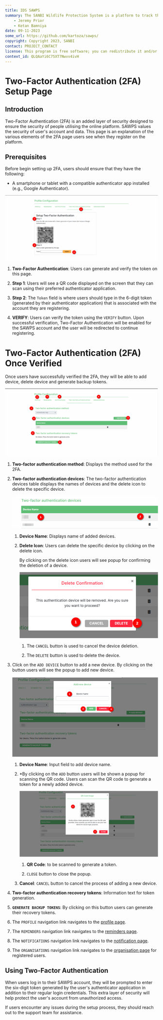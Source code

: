 ```yaml
---
title: IDS SAWPS
summary: The SANBI Wildlife Protection System is a platform to track the population levels of endangered wildlife.
    - Jeremy Prior
    - Ketan Bamniya
date: 09-11-2023
some_url: https://github.com/kartoza/sawps/
copyright: Copyright 2023, SANBI
contact: PROJECT_CONTACT
license: This program is free software; you can redistribute it and/or modify it under the terms of the GNU Affero General Public License as published by the Free Software Foundation; either version 3 of the License, or (at your option) any later version.
context_id: QLQAaYi6C75XT7Nwvv4ivH
---
```


# Two-Factor Authentication (2FA) Setup Page

## Introduction

Two-Factor Authentication (2FA) is an added layer of security designed to ensure the security of people utilising the online platform. SAWPS values the security of user's account and data. This page is an explanation of the various elements of the 2FA page users see when they register on the platform.

## Prerequisites

Before begin setting up 2FA, users should ensure that they have the following:

* A smartphone or tablet with a compatible authenticator app installed (e.g., Google Authenticator).

![TWO-FACTOR-AUTHENTICATION](./img/setup-2fa-1.png)

1. **Two-Factor Authentication**: Users can generate and verify the token on this page.

2. **Step 1**: Users will see a QR code displayed on the screen that they can scan using their preferred authenticator application.
3. **Step 2**: The `Token` field is where users should type in the 6-digit token (generated by their authenticator application) that is associated with the account they are registering.
4. **VERIFY**: Users can verify the token using the `VERIFY` button. Upon successful verification, Two-Factor Authentication will be enabled for the SAWPS account and the user will be redirected to continue registering.

# Two-Factor Authentication (2FA) Once Verified

Once users have successfully verified the 2FA, they will be able to add device, delete device and generate backup tokens.

![Two-Factor Authentication (2FA) Once Verify](./img/setup-2fa-2.png)

1. **Two-factor authentication method**: Displays the method used for the 2FA.

2. **Two-factor authentication devices**: The two-factor authentication devices table displays the names of devices and the delete icon to delete the specific device.

    ![Two-factor authentication devices table](./img/setup-2fa-5.png)

    1. **Device Name**: Displays name of added devices.

    2. **Delete Icon**: Users can delete the specific device by clicking on the delete icon.

        By clicking on the delete icon users will see popup for confirming the deletion of a device.

        ![Delete Confirmation](./img/setup-2fa-6.png)

        1. The `CANCEL` button is used to cancel the device deletion.

        2. The `DELETE` button is used to delete the device.

3. Click on the `ADD DEVICE` button to add a new device. By clicking on the button users will see the popup to add new device.

    ![Add Device](./img/setup-2fa-3.png)

    1. **Device Name**: Input field to add device name.

    2. *By clicking on the `ADD` button users will be shown a popup for scanning the QR code. Users can scan the QR code to generate a token for a newly added device.

        ![QR Scan](./img/setup-2fa-4.png)

        1. **QR Code**: to be scanned to generate a token.

        2. `CLOSE` button to close the popup.

    3. **Cancel**: `CANCEL` button to cancel the process of adding a new device.

4. **Two-factor authentication recovery tokens**: Information text for token generation.

5. **`GENERATE BACKUP TOKENS`**: By clicking on this button users can generate their recovery tokens.

6. The `PROFILE` navigation link navigates to the [profile page](../user-profile/profile-page.md).

7. The `REMINDERS` navigation link navigates to the [reminders page](../user-profile/reminders.md).

8. The `NOTIFICATIONS` navigation link navigates to the [notification page](../user-profile/notifications.md).

9. The `ORGANISATIONS` navigation link navigates to the [organisation page](../user-profile/organisation-page.md) for registered users.

## Using Two-Factor Authentication

When users log in to their SAWPS account, they will be prompted to enter the six-digit token generated by the user's authenticator application in addition to their regular login credentials. This extra layer of security will help protect the user's account from unauthorized access.

If users encounter any issues during the setup process, they should reach out to the support team for assistance.
